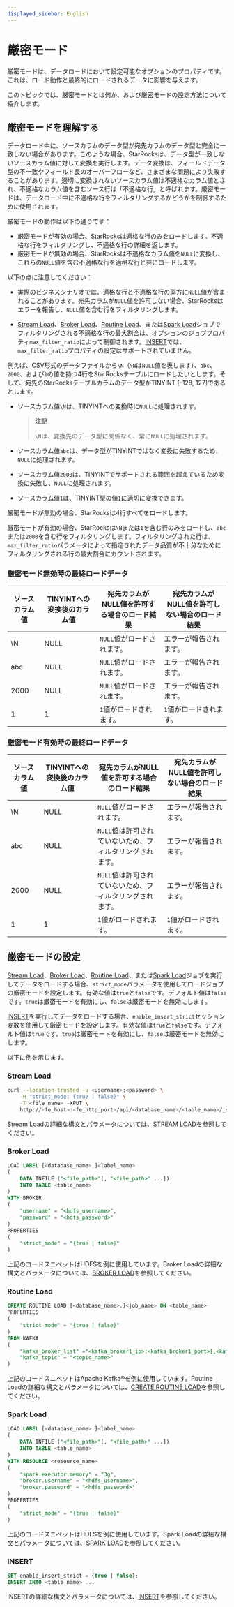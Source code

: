 ```yaml
---
displayed_sidebar: English
---
```


# 厳密モード

厳密モードは、データロードにおいて設定可能なオプションのプロパティです。これは、ロード動作と最終的にロードされるデータに影響を与えます。

このトピックでは、厳密モードとは何か、および厳密モードの設定方法について紹介します。

## 厳密モードを理解する

データロード中に、ソースカラムのデータ型が宛先カラムのデータ型と完全に一致しない場合があります。このような場合、StarRocksは、データ型が一致しないソースカラム値に対して変換を実行します。データ変換は、フィールドデータ型の不一致やフィールド長のオーバーフローなど、さまざまな問題により失敗することがあります。適切に変換されないソースカラム値は不適格なカラム値とされ、不適格なカラム値を含むソース行は「不適格な行」と呼ばれます。厳密モードは、データロード中に不適格な行をフィルタリングするかどうかを制御するために使用されます。

厳密モードの動作は以下の通りです：

- 厳密モードが有効の場合、StarRocksは適格な行のみをロードします。不適格な行をフィルタリングし、不適格な行の詳細を返します。
- 厳密モードが無効の場合、StarRocksは不適格なカラム値を`NULL`に変換し、これらの`NULL`値を含む不適格な行を適格な行と共にロードします。

以下の点に注意してください：

- 実際のビジネスシナリオでは、適格な行と不適格な行の両方に`NULL`値が含まれることがあります。宛先カラムが`NULL`値を許可しない場合、StarRocksはエラーを報告し、`NULL`値を含む行をフィルタリングします。

- [Stream Load](../../sql-reference/sql-statements/data-manipulation/STREAM_LOAD.md)、[Broker Load](../../sql-reference/sql-statements/data-manipulation/BROKER_LOAD.md)、[Routine Load](../../sql-reference/sql-statements/data-manipulation/CREATE_ROUTINE_LOAD.md)、または[Spark Load](../../sql-reference/sql-statements/data-manipulation/SPARK_LOAD.md)ジョブでフィルタリングされる不適格な行の最大割合は、オプションのジョブプロパティ`max_filter_ratio`によって制御されます。[INSERT](../../sql-reference/sql-statements/data-manipulation/INSERT.md)では、`max_filter_ratio`プロパティの設定はサポートされていません。

例えば、CSV形式のデータファイルから`\N`（`\N`は`NULL`値を表します）、`abc`、`2000`、および`1`の値を持つ4行をStarRocksテーブルにロードしたいとします。そして、宛先のStarRocksテーブルカラムのデータ型がTINYINT [-128, 127]であるとします。

- ソースカラム値`\N`は、TINYINTへの変換時に`NULL`に処理されます。

  > **注記**
  >
  > `\N`は、変換先のデータ型に関係なく、常に`NULL`に処理されます。

- ソースカラム値`abc`は、データ型がTINYINTではなく変換に失敗するため、`NULL`に処理されます。

- ソースカラム値`2000`は、TINYINTでサポートされる範囲を超えているため変換に失敗し、`NULL`に処理されます。

- ソースカラム値`1`は、TINYINT型の値`1`に適切に変換できます。

厳密モードが無効の場合、StarRocksは4行すべてをロードします。

厳密モードが有効の場合、StarRocksは`\N`または`1`を含む行のみをロードし、`abc`または`2000`を含む行をフィルタリングします。フィルタリングされた行は、`max_filter_ratio`パラメータによって指定されたデータ品質が不十分なためにフィルタリングされる行の最大割合にカウントされます。

### 厳密モード無効時の最終ロードデータ

| ソースカラム値 | TINYINTへの変換後のカラム値 | 宛先カラムがNULL値を許可する場合のロード結果 | 宛先カラムがNULL値を許可しない場合のロード結果 |
| ------------------- | --------------------------------------- | ------------------------------------------------------ | ------------------------------------------------------------ |
| \N                 | NULL                                    | `NULL`値がロードされます。                            | エラーが報告されます。                                        |
| abc                 | NULL                                    | `NULL`値がロードされます。                            | エラーが報告されます。                                        |
| 2000                | NULL                                    | `NULL`値がロードされます。                            | エラーが報告されます。                                        |
| 1                   | 1                                       | `1`値がロードされます。                               | `1`値がロードされます。                                     |

### 厳密モード有効時の最終ロードデータ

| ソースカラム値 | TINYINTへの変換後のカラム値 | 宛先カラムがNULL値を許可する場合のロード結果       | 宛先カラムがNULL値を許可しない場合のロード結果 |
| ------------------- | --------------------------------------- | ------------------------------------------------------------ | ------------------------------------------------------------ |
| \N                 | NULL                                    | `NULL`値がロードされます。                                  | エラーが報告されます。                                        |
| abc                 | NULL                                    | `NULL`値は許可されていないため、フィルタリングされます。 | エラーが報告されます。                                        |
| 2000                | NULL                                    | `NULL`値は許可されていないため、フィルタリングされます。 | エラーが報告されます。                                        |
| 1                   | 1                                       | `1`値がロードされます。                                     | `1`値がロードされます。                                     |

## 厳密モードの設定

[Stream Load](../../sql-reference/sql-statements/data-manipulation/STREAM_LOAD.md)、[Broker Load](../../sql-reference/sql-statements/data-manipulation/BROKER_LOAD.md)、[Routine Load](../../sql-reference/sql-statements/data-manipulation/CREATE_ROUTINE_LOAD.md)、または[Spark Load](../../sql-reference/sql-statements/data-manipulation/SPARK_LOAD.md)ジョブを実行してデータをロードする場合、`strict_mode`パラメータを使用してロードジョブの厳密モードを設定します。有効な値は`true`と`false`です。デフォルト値は`false`です。`true`は厳密モードを有効にし、`false`は厳密モードを無効にします。

[INSERT](../../sql-reference/sql-statements/data-manipulation/INSERT.md)を実行してデータをロードする場合、`enable_insert_strict`セッション変数を使用して厳密モードを設定します。有効な値は`true`と`false`です。デフォルト値は`true`です。`true`は厳密モードを有効にし、`false`は厳密モードを無効にします。

以下に例を示します。

### Stream Load

```Bash
curl --location-trusted -u <username>:<password> \
    -H "strict_mode: {true | false}" \
    -T <file_name> -XPUT \
    http://<fe_host>:<fe_http_port>/api/<database_name>/<table_name>/_stream_load
```

Stream Loadの詳細な構文とパラメータについては、[STREAM LOAD](../../sql-reference/sql-statements/data-manipulation/STREAM_LOAD.md)を参照してください。

### Broker Load

```SQL
LOAD LABEL [<database_name>.]<label_name>
(
    DATA INFILE ("<file_path>"[, "<file_path>" ...])
    INTO TABLE <table_name>
)
WITH BROKER
(
    "username" = "<hdfs_username>",
    "password" = "<hdfs_password>"
)
PROPERTIES
(
    "strict_mode" = "{true | false}"
)
```

上記のコードスニペットはHDFSを例に使用しています。Broker Loadの詳細な構文とパラメータについては、[BROKER LOAD](../../sql-reference/sql-statements/data-manipulation/BROKER_LOAD.md)を参照してください。

### Routine Load

```SQL
CREATE ROUTINE LOAD [<database_name>.]<job_name> ON <table_name>
PROPERTIES
(
    "strict_mode" = "{true | false}"
) 
FROM KAFKA
(
    "kafka_broker_list" ="<kafka_broker1_ip>:<kafka_broker1_port>[,<kafka_broker2_ip>:<kafka_broker2_port>...]",
    "kafka_topic" = "<topic_name>"
)
```

上記のコードスニペットはApache Kafka®を例に使用しています。Routine Loadの詳細な構文とパラメータについては、[CREATE ROUTINE LOAD](../../sql-reference/sql-statements/data-manipulation/CREATE_ROUTINE_LOAD.md)を参照してください。

### Spark Load

```SQL
LOAD LABEL [<database_name>.]<label_name>
(
    DATA INFILE ("<file_path>"[, "<file_path>" ...])
    INTO TABLE <table_name>
)
WITH RESOURCE <resource_name>
(
    "spark.executor.memory" = "3g",
    "broker.username" = "<hdfs_username>",
    "broker.password" = "<hdfs_password>"
)
PROPERTIES
(
    "strict_mode" = "{true | false}"   
)
```

上記のコードスニペットはHDFSを例に使用しています。Spark Loadの詳細な構文とパラメータについては、[SPARK LOAD](../../sql-reference/sql-statements/data-manipulation/SPARK_LOAD.md)を参照してください。

### INSERT

```SQL
SET enable_insert_strict = {true | false};
INSERT INTO <table_name> ...
```

INSERTの詳細な構文とパラメータについては、[INSERT](../../sql-reference/sql-statements/data-manipulation/INSERT.md)を参照してください。
